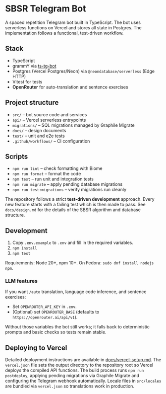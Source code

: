 # SBSR Telegram Bot

A spaced repetition Telegram bot built in TypeScript. The bot uses serverless functions on Vercel and stores all state in Postgres. The implementation follows a functional, test-driven workflow.

## Stack

* TypeScript
* grammY via [ts-tg-bot](https://github.com/ExposedCat/ts-tg-bot)
* Postgres (Vercel Postgres/Neon) via `@neondatabase/serverless` (Edge HTTP)
* Vitest for tests
* **OpenRouter** for auto-translation and sentence exercises

## Project structure

* `src/` – bot source code and services
* `api/` – Vercel serverless entrypoints
* `migrations/` – SQL migrations managed by Graphile Migrate
* `docs/` – design documents
* `test/` – unit and e2e tests
* `.github/workflows/` – CI configuration

## Scripts

* `npm run lint` – check formatting with Biome
* `npm run format` – format the code
* `npm test` – run unit and integration tests
* `npm run migrate` – apply pending database migrations
* `npm run test:migrations` – verify migrations run cleanly

The repository follows a strict **test-driven development** approach. Every new feature starts with a failing test which is then made to pass. See `docs/design.md` for the details of the SBSR algorithm and database structure.

## Development

1. Copy `.env.example` to `.env` and fill in the required variables.
2. `npm install`
3. `npm test`

Requirements: Node 20+, npm 10+. On Fedora: `sudo dnf install nodejs npm`.

### LLM features

If you want `/auto` translation, language code inference, and sentence exercises:

* Set `OPENROUTER_API_KEY` in `.env`.
* (Optional) set `OPENROUTER_BASE` (defaults to `https://openrouter.ai/api/v1`).

Without those variables the bot still works; it falls back to deterministic prompts and basic checks so tests remain stable.

## Deploying to Vercel

Detailed deployment instructions are available in
[docs/vercel-setup.md](docs/vercel-setup.md). The `vercel.json` file
sets the output directory to the repository root so Vercel deploys the
compiled API functions. The build process runs `npm run postdeploy`, applying pending migrations via Graphile Migrate and configuring the Telegram webhook automatically. Locale files in `src/locales` are bundled via
`vercel.json` so translations work in production.
